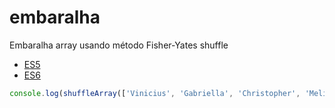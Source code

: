 # embaralha

Embaralha array usando método Fisher-Yates shuffle

- [ES5](embaralha-es5.js)
- [ES6](embaralha-es6.js)

```javascript
console.log(shuffleArray(['Vinicius', 'Gabriella', 'Christopher', 'Meliodas', 'Laura']));
```
